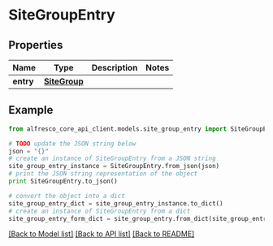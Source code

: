 # SiteGroupEntry


## Properties
Name | Type | Description | Notes
------------ | ------------- | ------------- | -------------
**entry** | [**SiteGroup**](SiteGroup.md) |  | 

## Example

```python
from alfresco_core_api_client.models.site_group_entry import SiteGroupEntry

# TODO update the JSON string below
json = "{}"
# create an instance of SiteGroupEntry from a JSON string
site_group_entry_instance = SiteGroupEntry.from_json(json)
# print the JSON string representation of the object
print SiteGroupEntry.to_json()

# convert the object into a dict
site_group_entry_dict = site_group_entry_instance.to_dict()
# create an instance of SiteGroupEntry from a dict
site_group_entry_form_dict = site_group_entry.from_dict(site_group_entry_dict)
```
[[Back to Model list]](../README.md#documentation-for-models) [[Back to API list]](../README.md#documentation-for-api-endpoints) [[Back to README]](../README.md)


